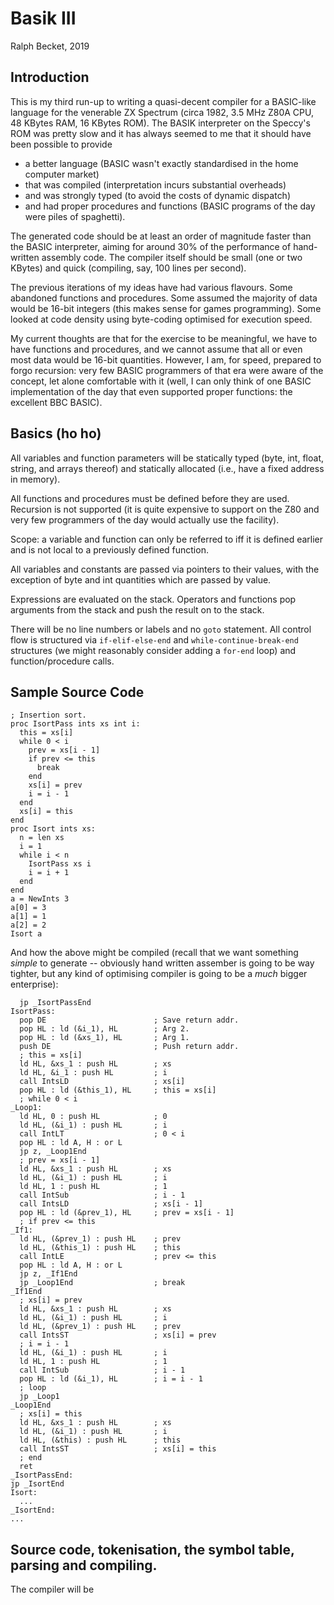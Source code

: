 # Basik III

Ralph Becket, 2019

## Introduction

This is my third run-up to writing a quasi-decent compiler for a BASIC-like language for the venerable ZX Spectrum (circa 1982, 3.5 MHz Z80A CPU, 48 KBytes RAM, 16 KBytes ROM).  The BASIK interpreter on the Speccy's ROM was pretty slow and it has always seemed to me that it should have been possible to provide
* a better language (BASIC wasn't exactly standardised in the home computer market)
* that was compiled (interpretation incurs substantial overheads)
* and was strongly typed (to avoid the costs of dynamic dispatch)
* and had proper procedures and functions (BASIC programs of the day were piles of spaghetti).

The generated code should be at least an order of magnitude faster than the BASIC interpreter, aiming for around 30% of the performance of hand-written assembly code.  The compiler itself should be small (one or two KBytes) and quick (compiling, say, 100 lines per second).

The previous iterations of my ideas have had various flavours.  Some abandoned functions and procedures.  Some assumed the majority of data would be 16-bit integers (this makes sense for games programming).  Some looked at code density using byte-coding optimised for execution speed.

My current thoughts are that for the exercise to be meaningful, we have to have functions and procedures, and we cannot assume that all or even most data would be 16-bit quantities.  However, I am, for speed, prepared to forgo recursion: very few BASIC programmers of that era were aware of the concept, let alone comfortable with it (well, I can only think of one BASIC implementation of the day that even supported proper functions: the excellent BBC BASIC).

## Basics (ho ho)

All variables and function parameters will be statically typed (byte, int, float, string, and arrays thereof) and statically allocated (i.e., have a fixed address in memory).

All functions and procedures must be defined before they are used.  Recursion is not supported (it is quite expensive to support on the Z80 and very few programmers of the day would actually use the facility).

Scope: a variable and function can only be referred to iff it is defined earlier and is not local to a previously defined function.

All variables and constants are passed via pointers to their values, with the exception of byte and int quantities which are passed by value.

Expressions are evaluated on the stack.  Operators and functions pop arguments from the stack and push the result on to the stack.

There will be no line numbers or labels and no `goto` statement.  All control flow is structured via `if-elif-else-end` and `while-continue-break-end` structures (we might reasonably consider adding a `for-end` loop) and function/procedure calls.

## Sample Source Code

```
; Insertion sort.
proc IsortPass ints xs int i:
  this = xs[i]
  while 0 < i
    prev = xs[i - 1]
    if prev <= this
      break
    end
    xs[i] = prev
    i = i - 1
  end
  xs[i] = this
end
proc Isort ints xs:
  n = len xs
  i = 1
  while i < n
    IsortPass xs i
    i = i + 1
  end
end
a = NewInts 3
a[0] = 3
a[1] = 1
a[2] = 2
Isort a
```

And how the above might be compiled (recall that we want something _simple_ to generate -- obviously hand written assember is going to be way tighter, but any kind of optimising compiler is going to be a _much_ bigger enterprise):
```
  jp _IsortPassEnd
IsortPass:
  pop DE                        ; Save return addr.
  pop HL : ld (&i_1), HL        ; Arg 2.
  pop HL : ld (&xs_1), HL       ; Arg 1.
  push DE                       ; Push return addr.
  ; this = xs[i]
  ld HL, &xs_1 : push HL        ; xs
  ld HL, &i_1 : push HL         ; i
  call IntsLD                   ; xs[i]
  pop HL : ld (&this_1), HL     ; this = xs[i]
  ; while 0 < i
_Loop1:
  ld HL, 0 : push HL            ; 0
  ld HL, (&i_1) : push HL       ; i
  call IntLT                    ; 0 < i
  pop HL : ld A, H : or L
  jp z, _Loop1End
  ; prev = xs[i - 1]
  ld HL, &xs_1 : push HL        ; xs
  ld HL, (&i_1) : push HL       ; i
  ld HL, 1 : push HL            ; 1
  call IntSub                   ; i - 1
  call IntsLD                   ; xs[i - 1]
  pop HL : ld (&prev_1), HL     ; prev = xs[i - 1]
  ; if prev <= this
_If1:
  ld HL, (&prev_1) : push HL    ; prev
  ld HL, (&this_1) : push HL    ; this
  call IntLE                    ; prev <= this
  pop HL : ld A, H : or L
  jp z, _If1End
  jp _Loop1End                  ; break
_If1End
  ; xs[i] = prev
  ld HL, &xs_1 : push HL        ; xs
  ld HL, (&i_1) : push HL       ; i
  ld HL, (&prev_1) : push HL    ; prev
  call IntsST                   ; xs[i] = prev
  ; i = i - 1
  ld HL, (&i_1) : push HL       ; i
  ld HL, 1 : push HL            ; 1
  call IntSub                   ; i - 1
  pop HL : ld (&i_1), HL        ; i = i - 1
  ; loop
  jp _Loop1
_Loop1End
  ; xs[i] = this
  ld HL, &xs_1 : push HL        ; xs
  ld HL, (&i_1) : push HL       ; i
  ld HL, (&this) : push HL      ; this
  call IntsST                   ; xs[i] = this
  ; end
  ret
_IsortPassEnd:
jp _IsortEnd
Isort:
  ...
_IsortEnd:
...
```

## Source code, tokenisation, the symbol table, parsing and compiling.



The compiler will be 
